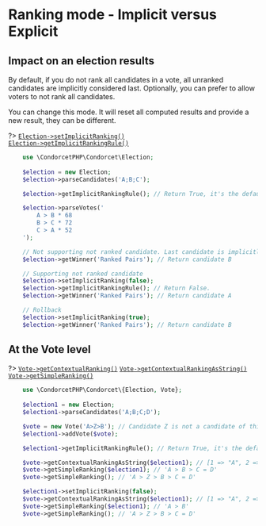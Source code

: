 # Ranking mode - Implicit versus Explicit

## Impact on an election results

By default, if you do not rank all candidates in a vote, all unranked candidates are implicitly considered last. 
Optionally, you can prefer to allow voters to not rank all candidates.

You can change this mode. It will reset all computed results and provide a new result, they can be different.

?> [`Election->setImplicitRanking()`](/Docs/ApiReferences/Election%20Class/public%20Election--setImplicitRanking)  
[`Election->getImplicitRankingRule()`](/Docs/ApiReferences/Election%20Class/public%20Election--getImplicitRankingRule)
```php
    use \CondorcetPHP\Condorcet\Election;
    
    $election = new Election;
    $election->parseCandidates('A;B;C');

    $election->getImplicitRankingRule(); // Return True, it's the default.

    $election->parseVotes('
        A > B * 68
        B > C * 72
        C > A * 52
    ');

    // Not supporting not ranked candidate. Last candidate is implicitly added at rank 3.
    $election->getWinner('Ranked Pairs'); // Return candidate B

    // Supporting not ranked candidate
    $election->setImplicitRanking(false);
    $election->getImplicitRankingRule(); // Return False.
    $election->getWinner('Ranked Pairs'); // Return candidate A

    // Rollback
    $election->setImplicitRanking(true);
    $election->getWinner('Ranked Pairs'); // Return candidate B
```

## At the Vote level

?> [`Vote->getContextualRanking()`](/Docs/ApiReferences/Vote%20Class/public%20Vote--getContextualRanking) 
[`Vote->getContextualRankingAsString()`](/Docs/ApiReferences/Vote%20Class/public%20Vote--getContextualRankingAsString) 
[`Vote->getSimpleRanking()`](/Docs/ApiReferences/Vote%20Class/public%20Vote--getSimpleRanking) 
```php
    use \CondorcetPHP\Condorcet\{Election, Vote};
    
    $election1 = new Election;
    $election1->parseCandidates('A;B;C;D');

    $vote = new Vote('A>Z>B'); // Candidate Z is not a candidate of this election. C=D is implicit.
    $election1->addVote($vote);

    $election1->getImplicitRankingRule(); // Return True, it's the default.

    $vote->getContextualRankingAsString($election1); // [1 => "A", 2 => "B", 3 => ['C', 'D']]
    $vote->getSimpleRanking($election1); // 'A > B > C = D'
    $vote->getSimpleRanking(); // 'A > Z > B > C = D'

    $election1->setImplicitRanking(false);
    $vote->getContextualRankingAsString($election1); // [1 => "A", 2 => "B"]
    $vote->getSimpleRanking($election1); // 'A > B'
    $vote->getSimpleRanking(); // 'A > Z > B > C = D'
```

